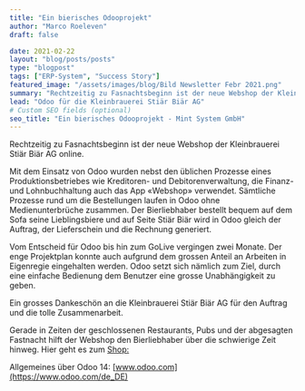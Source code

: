 ```yaml
---
title: "Ein bierisches Odooprojekt"
author: "Marco Roeleven"
draft: false

date: 2021-02-22
layout: "blog/posts/posts"
type: "blogpost"
tags: ["ERP-System", "Success Story"]
featured_image: "/assets/images/blog/Bild Newsletter Febr 2021.png"
summary: "Rechtzeitig zu Fasnachtsbeginn ist der neue Webshop der Kleinbrauerei Stiär Biär AG online.   Mit dem Einsatz von Odoo wurden nebst den üblichen Prozesse eines Produktionsbetriebes wie Kreditoren- und..."
lead: "Odoo für die Kleinbrauerei Stiär Biär AG"
# Custom SEO fields (optional)
seo_title: "Ein bierisches Odooprojekt - Mint System GmbH"
---
```


Rechtzeitig zu Fasnachtsbeginn ist der neue Webshop der Kleinbrauerei Stiär Biär AG online.

Mit dem Einsatz von Odoo wurden nebst den üblichen Prozesse eines Produktionsbetriebes wie Kreditoren- und Debitorenverwaltung, die Finanz- und Lohnbuchhaltung auch das App «Webshop» verwendet. Sämtliche Prozesse rund um die Bestellungen laufen in Odoo ohne Medienunterbrüche zusammen. Der Bierliebhaber bestellt bequem auf dem Sofa seine Lieblingsbiere und auf Seite Stiär Biär wird in Odoo gleich der Auftrag, der Lieferschein und die Rechnung generiert.

Vom Entscheid für Odoo bis hin zum GoLive vergingen zwei Monate. Der enge Projektplan konnte auch aufgrund dem grossen Anteil an Arbeiten in Eigenregie eingehalten werden. Odoo setzt sich nämlich zum Ziel, durch eine einfache Bedienung dem Benutzer eine grosse Unabhängigkeit zu geben.

Ein grosses Dankeschön an die Kleinbrauerei Stiär Biär AG für den Auftrag und die tolle Zusammenarbeit.

Gerade in Zeiten der geschlossenen Restaurants, Pubs und der abgesagten Fastnacht hilft der Webshop den Bierliebhaber über die schwierige Zeit hinweg. Hier geht es zum [Shop:](https://www.xn--stirbir-7wad.ch/einkaufen/brauereishop)

Allgemeines über Odoo 14: [www.odoo.com](https://www.odoo.com/de_DE)


